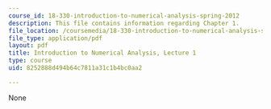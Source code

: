 ```yaml
---
course_id: 18-330-introduction-to-numerical-analysis-spring-2012
description: This file contains information regarding Chapter 1.
file_location: /coursemedia/18-330-introduction-to-numerical-analysis-spring-2012/8252888d494b64c7811a31c1b4bc0aa2_MIT18_330S12_Chapter1.pdf
file_type: application/pdf
layout: pdf
title: Introduction to Numerical Analysis, Lecture 1
type: course
uid: 8252888d494b64c7811a31c1b4bc0aa2

---
```

None